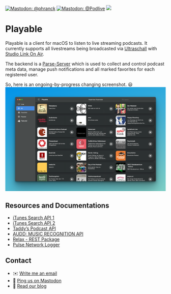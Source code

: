 [![Mastodon: @phranck](https://img.shields.io/badge/Mastodon-@phranck-blue.svg?style=flat)](https://nerdculture.de/@phranck)
[![Mastodon: @Podlive](https://img.shields.io/badge/Mastodon-@Podlive-ca94d4.svg?style=flat)](https://chaos.social/@Podlive)
[![](https://img.shields.io/endpoint?url=https%3A%2F%2Fswiftpackageindex.com%2Fapi%2Fpackages%2Fpointfreeco%2Fswift-composable-architecture%2Fbadge%3Ftype%3Dswift-versions)](https://swiftpackageindex.com/phranck/RadioBrowserKit)

# Playable

Playable is a client for macOS to listen to live streaming podcasts. It currently supports all livestreams being broadcasted via [Ultraschall](http://ultraschall.fm) with [Studio Link On Air](https://studio-link.de).

The backend is a [Parse-Server](http://parseplatform.org) which is used to collect and control podcast meta data, manage push notifications and all marked favorites for each registered user.

So, here is an ongoing-by-progress changing screenshot. 😃
![](screenshot1.png)

## Resources and Documentations
* [iTunes Search API 1](https://developer.apple.com/library/archive/documentation/AudioVideo/Conceptual/iTuneSearchAPI/index.html)
* [iTunes Search API 2](https://performance-partners.apple.com/search-api)
* [Taddy’s Podcast API](https://taddy.org/developers/podcast-api)
* [AUDD: MUSIC RECOGNITION API](https://www.audd.io)
* [Relax - REST Package](https://swiftpackageindex.com/tdeleon/relax/2.0.0/documentation/relax)
* [Pulse Network Logger](https://kean.blog/pulse/home)

## Contact

* :envelope: [Write me an email](mailto:phranck@mac.com)
* :speech_balloon: [Ping us on Mastodon](https://chaos.social/@phranck)
* :memo: [Read our blog](https://podlive.io/blog)
